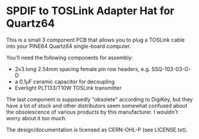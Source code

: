 SPDIF to TOSLink Adapter Hat for Quartz64
=========================================

This is a small 3 component PCB that allows you to plug a TOSLink cable into
your PINE64 Quartz64 single-board computer.

You'll need the following components for assembly:

- 2x3 long 2.54mm spacing female pin row headers, e.g. SSQ-103-03-G-D
- a 0.1µF ceramic capacitor for decoupling
- Everlight PLT133/T10W TOSLink transmitter

The last component is supposedly "obsolete" according to DigiKey, but they have
a lot of stock and other distributors seem somewhat confused about the
obsolescence of various products by this manufacturer. I wouldn't worry about
it too much.

The design/documentation is licensed as CERN-OHL-P (see LICENSE.txt).
